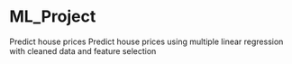# ML_Project
Predict house prices
Predict house prices using multiple linear regression with cleaned data and feature selection
